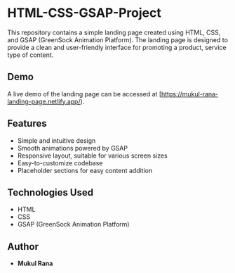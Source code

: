 # HTML-CSS-GSAP-Project


This repository contains a simple landing page created using HTML, CSS, and GSAP (GreenSock Animation Platform). The landing page is designed to provide a clean and user-friendly interface for promoting a product, service type of content.

## Demo

A live demo of the landing page can be accessed at [https://mukul-rana-landing-page.netlify.app/).

## Features

- Simple and intuitive design
- Smooth animations powered by GSAP
- Responsive layout, suitable for various screen sizes
- Easy-to-customize codebase
- Placeholder sections for easy content addition

## Technologies Used

- HTML
- CSS
- GSAP (GreenSock Animation Platform)

## Author 
- **Mukul Rana**


